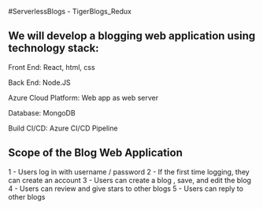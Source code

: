 #ServerlessBlogs - TigerBlogs_Redux


## We will develop a blogging web application using technology stack:

Front End:
    React, html, css

Back End:
    Node.JS

Azure Cloud Platform:
    Web app as web server

Database: MongoDB

Build CI/CD: Azure CI/CD Pipeline

## Scope of the Blog Web Application

1 - Users log in with username / password
2 - If the first time logging, they can create an account
3 - Users can create a blog , save, and edit the blog
4 - Users can review and give stars to other blogs
5 - Users can reply to other blogs
